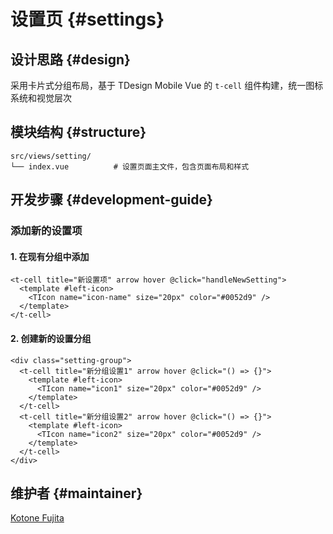 # 设置页 {#settings}

## 设计思路 {#design}

采用卡片式分组布局，基于 TDesign Mobile Vue 的 `t-cell` 组件构建，统一图标系统和视觉层次

## 模块结构 {#structure}

```
src/views/setting/
└── index.vue          # 设置页面主文件，包含页面布局和样式
```

## 开发步骤 {#development-guide}

### 添加新的设置项

#### 1. 在现有分组中添加
```vue
<t-cell title="新设置项" arrow hover @click="handleNewSetting">
  <template #left-icon>
    <TIcon name="icon-name" size="20px" color="#0052d9" />
  </template>
</t-cell>
```

#### 2. 创建新的设置分组
```vue
<div class="setting-group">
  <t-cell title="新分组设置1" arrow hover @click="() => {}">
    <template #left-icon>
      <TIcon name="icon1" size="20px" color="#0052d9" />
    </template>
  </t-cell>
  <t-cell title="新分组设置2" arrow hover @click="() => {}">
    <template #left-icon>
      <TIcon name="icon2" size="20px" color="#0052d9" />
    </template>
  </t-cell>
</div>
```

## 维护者 {#maintainer}

[Kotone Fujita](https://github.com/FunEnn)

